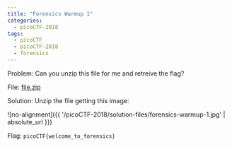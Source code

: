 ```yaml
---
title: "Forensics Warmup 1"
categories:
  - picoCTF-2018
tags:
  - picoCTF
  - picoCTF-2018
  - forensics
---
```


Problem: Can you unzip this file for me and retreive the flag?

File: [file.zip](https://github.com/Yorzaren/ctf/raw/master/picoCTF-2018/problem-files/forensics-warmup-1.zip "Download file")

Solution: Unzip the file getting this image:

![no-alignment]({{ '/picoCTF-2018/solution-files/forensics-warmup-1.jpg' | absolute_url }})


Flag: ```picoCTF{welcome_to_forensics}```
